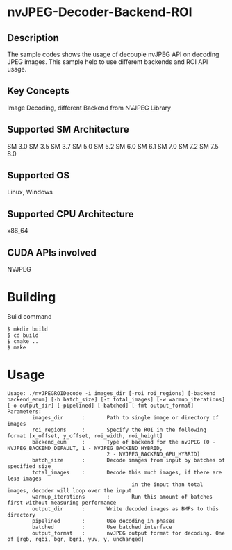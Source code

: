 # nvJPEG-Decoder-Backend-ROI

## Description
The sample codes shows the usage of decouple nvJPEG API on decoding JPEG images. This sample help to use different backends and ROI API usage.

## Key Concepts
Image Decoding, different Backend from NVJPEG Library

## Supported SM Architecture 
SM 3.0 SM 3.5 SM 3.7 SM 5.0 SM 5.2 SM 6.0 SM 6.1 SM 7.0 SM 7.2 SM 7.5 8.0

## Supported OS
Linux, Windows

## Supported CPU Architecture
x86_64

## CUDA APIs involved
NVJPEG

# Building
Build command
```
$ mkdir build
$ cd build
$ cmake ..
$ make
```

# Usage
```
Usage: ./nvJPEGROIDecode -i images_dir [-roi roi_regions] [-backend backend_enum] [-b batch_size] [-t total_images] [-w warmup_iterations] [-o output_dir] [-pipelined] [-batched] [-fmt output_format]
Parameters: 
        images_dir      :       Path to single image or directory of images
        roi_regions     :       Specify the ROI in the following format [x_offset, y_offset, roi_width, roi_height]
        backend_eum     :       Type of backend for the nvJPEG (0 - NVJPEG_BACKEND_DEFAULT, 1 - NVJPEG_BACKEND_HYBRID,
                                2 - NVJPEG_BACKEND_GPU_HYBRID)
        batch_size      :       Decode images from input by batches of specified size
        total_images    :       Decode this much images, if there are less images 
                                        in the input than total images, decoder will loop over the input
        warmup_iterations       :       Run this amount of batches first without measuring performance
        output_dir      :       Write decoded images as BMPs to this directory
        pipelined       :       Use decoding in phases
        batched         :       Use batched interface
        output_format   :       nvJPEG output format for decoding. One of [rgb, rgbi, bgr, bgri, yuv, y, unchanged]
```




